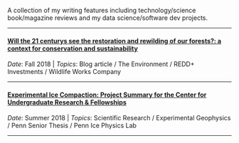 
A collection of my writing features including technology/science book/magazine reviews and my data science/software dev projects. 

---

 #### [Will the 21 centurys see the restoration and rewilding of our forests?: a context for conservation and sustainability](daniel-furman.github.io/psr_redd_blog.pdf) <br>
*Date*: Fall 2018 | *Topics*: Blog article / The Environment / REDD+ Investments / Wildlife Works Company 

---

 #### [Experimental Ice Compaction: Project Summary for the Center for Undergraduate Research & Fellowships](https://www.curf.upenn.edu/project/furman-daniel-experimental-ice-compaction) <br>
*Date*: Summer 2018 | *Topics*: Scientific Research / Experimental Geophysics / Penn Senior Thesis / Penn Ice Physics Lab

---



